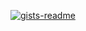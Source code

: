 [![gists-readme](https://gists-readme.yizack.com/api?user=ahmedrangel&theme=dark)](https://gist.github.com/ahmedrangel)